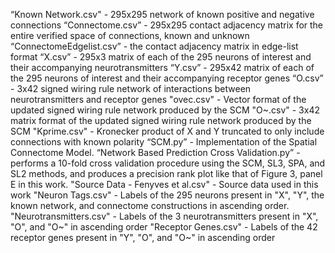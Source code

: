 “Known Network.csv" - 295x295 network of known positive and negative connections
“Connectome.csv” - 295x295 contact adjacency matrix for the entire verified space of connections, known and unknown
“ConnectomeEdgelist.csv” - the contact adjacency matrix in edge-list format
“X.csv” - 295x3 matrix of each of the 295 neurons of interest and their accompanying neurotransmitters
“Y.csv” - 295x42 matrix of each of the 295 neurons of interest and their accompanying receptor genes
“O.csv” - 3x42 signed wiring rule network of interactions between neurotransmitters and receptor genes
"ovec.csv" - Vector format of the updated signed wiring rule network produced by the SCM
"O~.csv" - 3x42 matrix format of the updated signed wiring rule network produced by the SCM
"Kprime.csv" - Kronecker product of X and Y truncated to only include connections with known polarity 
“SCM.py” - Implementation of the Spatial Connectome Model. 
“Network Based Prediction Cross Validation.py” - performs a 10-fold cross validation procedure using the SCM, SL3, SPA, and SL2 methods, and produces a precision rank plot like that of Figure 3, panel E in this work.
"Source Data - Fenyves et al.csv" - Source data used in this work
"Neuron Tags.csv" - Labels of the 295 neurons present in "X", "Y", the known network, and connectome constructions in ascending order.
"Neurotransmitters.csv" - Labels of the 3 neurotransmitters present in "X", "O", and "O~" in ascending order
"Receptor Genes.csv" - Labels of the 42 receptor genes present in "Y", "O", and "O~" in ascending order
